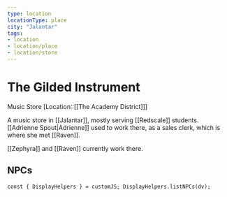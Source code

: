 ```yaml
---
type: location
locationType: place
city: "Jalantar"
tags:
- location
- location/place
- location/store
---
```


# The Gilded Instrument
Music Store
[Location::[[The Academy District]]]

A music store in [[Jalantar]], mostly serving [[Redscale]] students. [[Adrienne Spout|Adrienne]] used to work there, as a sales clerk, which is where she met [[Raven]]. 

[[Zephyra]] and [[Raven]] currently work there.

## NPCs

```dataviewjs
const { DisplayHelpers } = customJS; DisplayHelpers.listNPCs(dv);
```
